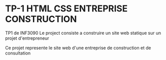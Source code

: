 # TP-1 HTML CSS ENTREPRISE CONSTRUCTION

TP1 de INF3090
Le project consiste a construire un site web statique sur un projet d'entrepreneur

Ce projet represente le site web d'une entreprise de construction et de consultation
